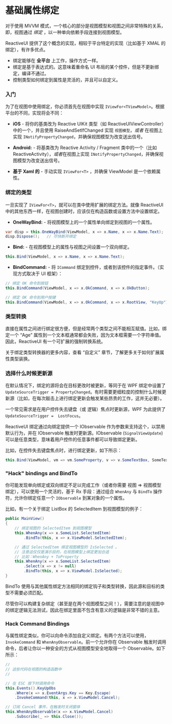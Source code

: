 # 基础属性绑定

对于使用 MVVM 模式，一个核心的部分是视图模型和视图之间非常特殊的关系，即，视图通过 *绑定* ，以一种单向依赖手段连接到视图模型。

ReactiveUI 提供了这个概念的实现，相较于平台特定的实现（比如基于 XMAL 的绑定），有许多优点。

* 绑定能够在 **全平台**  上工作，操作方式一样。
* 绑定是基于表达式的。这意味着重命名 UI 布局的某个控件，但是不更新绑定，编译不通过。
* 控制类型如何绑定到属性是灵活的，并且可以自定义。

### 入门

为了在视图中使用绑定，你必须首先在视图中实现 `IViewFor<TViewModel>`。根据平台的不同，实现将会不同：

* **iOS** - 将你的基类改为 Reactive UIKit 类型（如 ReactiveUIViewController）中的一个，并且使用 RaiseAndSetIfChanged 实现 `视图模型`，*或者* 在视图上实现 `INotifyPropertyChanged`，并确保视图模型为改变送出信号。

* **Android:** - 将基类改为 Reactive Activity / Fragment 类中的一个（比如 ReactiveActivity<T>），*或者*在视图上实现 `INotifyPropertyChanged`，并确保视图模型为改变送出信号。

* **基于 Xaml 的** - 手动实现 `IViewFor<T>` ，并确保 ViewModel 是一个依赖属性。

### 绑定的类型

一旦实现了 `IViewFor<T>`，就可以在类中使用扩展的绑定方法。就像 ReactiveUI 中的其他东西一样，在视图创建时，应该仅在构造函数或设置方法中设置绑定。

* **OneWayBind:** - 将视图模型上的一个属性单向绑定到视图的一个属性。

```cs
var disp = this.OneWayBind(ViewModel, x => x.Name, x => x.Name.Text);
disp.Dispose();   // 尽快断开绑定
```

* **Bind:** - 在视图模型上的属性与视图之间设置一个双向绑定。

```cs
this.Bind(ViewModel, x => x.Name, x => x.Name.Text);
```

* **BindCommand:** - 将 `ICommand` 绑定到控件，或者到该控件的指定事件。（实现方式取决于 UI 框架）：

```cs
// 绑定 OK 命令到按钮
this.BindCommand(ViewModel, x => x.OkCommand, x => x.OkButton);

// 绑定 OK 命令到用户按键
this.BindCommand(ViewModel, x => x.OkCommand, x => x.RootView, "KeyUp");
```

### 类型转换

直接在属性之间进行绑定很方便，但是经常两个类型之间不能相互赋值。比如，绑定一个 “Age” 属性到一个文本框通常都会失败，因为文本框需要一个字符串值。因此，ReactiveUI 有一个可扩展的强制转换系统。

关于绑定类型转换器的更多内容，查看 “自定义” 章节，了解更多关于如何扩展属性类型装换。

### 选择什么时候更新源

在默认情况下，绑定的源将会在目标更改时被更新，等同于在 WPF 绑定中设置了 `UpdateSourceTrigger = PropertyChanged`。有时需要更细粒度的控制什么时候更新源（比如，在每次敲击上进行绑定更新会触发某些昂贵的工作，这并无必要）。

一个常见需求是在用户控件失去键盘（或 逻辑）焦点时更新源，WPF 为此提供了 `UpdateSourceTrigger = 
LostFocus`。

ReactiveUI 绑定通过向绑定提供一个 IObservable 作为参数来支持这个，以禁用默认行为，并在 IObservable 触发时更新源。IObservable (`SignalViewUpdate`) 可以是任意类型，意味着用户控件的任意事件都可以导致绑定更新。

比如，在控件失去键盘焦点时，进行绑定更新，如下所示：

```cs
this.Bind(ViewModel, vm => vm.SomeProperty, v => v.SomeTextBox, SomeTextBox.Events().LostKeyboardFocus);
```

### "Hack" bindings and BindTo

你可能发现单向绑定或双向绑定不足以完成工作（或者你需要 视图 => 视图模型 绑定），可以使用一个灵活的，基于 Rx 手段：通过组合 `WhenAny` 与 `BindTo` 操作符，允许你绑定任意一个 `IObservable` 到某对象的一个属性。

比如，有一个关于绑定 ListBox 的 SelectedItem 到视图模型的例子：

```cs
public MainView()
{
    // 绑定视图的 SelectedItem 到视图模型
    this.WhenAny(x => x.SomeList.SelectedItem)
        .BindTo(this, x => x.ViewModel.SelectedItem);

    // 通过 SelectedItem 绑定视图模型的 IsSelected 。
    // 注意这仅仅是演示目的，在视图模型上绑定更加合适
    // 比如：WhenAny + ToProperty
    this.WhenAny(x => x.SomeList.SelectedItem)
        .Select(x => x != null)
        .BindTo(this, x => x.ViewModel.IsSelected);
}
```

BindTo 使用与其他属性绑定方法相同的绑定钩子和类型转换，因此源和目标的类型不需要必须匹配。

尽管你可以构建复杂绑定（甚至是在两个视图模型之间！），需要注意的是视图中的绑定逻辑无法测试，因此在绑定里面不包含有意义的逻辑是非常不错的主意。

### Hack Command Bindings

与属性绑定类似，你可以向命令添加自定义绑定。有两个方法可以使用，`InvokeCommand` 和
`WhenAnyObservable`。前一个允许你在 Observable 触发时调用命令，后者让你以一种安全的方式从视图模型安全地取得一个 Observable。如下所示：

```cs
//
// 这些代码在视图的构造函数中
//

// 在 ESC 按下时调用命令
this.Events().KeyUpObs
    .Where(x => x.EventArgs.Key == Key.Escape)
    .InvokeCommand(this, x => x.ViewModel.Cancel);

// 订阅 Cancel 事件，在触发时关闭窗体
this.WhenAnyObservable(x => x.ViewModel.Cancel)
    .Subscribe(_ => this.Close());
```
